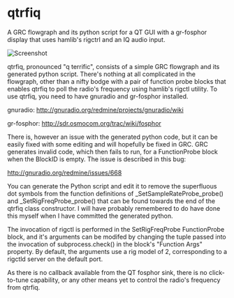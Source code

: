 qtrfiq
======

A GRC flowgraph and its python script for a QT GUI with a gr-fosphor display 
that uses hamlib's rigctrl and an IQ audio input.

![Screenshot](https://raw.github.com/g0hww/qtrfiq/master/qtrfiq_20140503094737.png)

qtrfiq, pronounced "q terrific", consists of a simple GRC flowgraph and its 
generated python script.  There's nothing at all complicated in the flowgraph,
other than a nifty bodge with a pair of function probe blocks that enables
qtrfiq to poll the radio's frequency using  hamlib's rigctl utility.
To use qtrfiq, you need to have gnuradio and gr-fosphor installed.

gnuradio: http://gnuradio.org/redmine/projects/gnuradio/wiki

gr-fosphor: http://sdr.osmocom.org/trac/wiki/fosphor

There is, however an issue with the generated python code, but it can be easily 
fixed with some editing and will hopefully be fixed in GRC. GRC generates 
invalid code, which then fails to run, for a FunctionProbe block when the
BlockID is empty.  The issue is described in this bug: 

http://gnuradio.org/redmine/issues/668

You can generate the Python script and edit it to remove the superfluous dot 
symbols from the function definitions of _SetSampleRateProbe_probe() and 
_SetRigFreqProbe_probe() that can be found towards the end of the qtrfiq class 
constructor.  I will have probably remembered to do have done this myself when I
have committed the generated python.

The invocation of rigctl is performed in the SetRigFreqProbe FunctionProbe 
block, and it's arguments can be modifed by changing the tuple passed into 
the invocation of subprocess.check() in the block's "Function Args" property.
By default, the arguments use a rig model of 2, corresponding to a rigctld 
server on the default port.

As there is no callback available from the QT fosphor sink, there is no 
click-to-tune capability, or any other means yet to control the radio's
frequency from qtrfiq.
